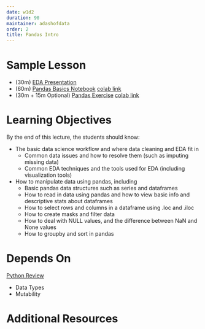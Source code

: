 ```yaml
---
date: w1d2
duration: 90
maintainer: adashofdata
order: 2
title: Pandas Intro
---
```


# Sample Lesson

* (30m) [EDA Presentation](Exploratory_Data_Analysis.key)
* (60m) [Pandas Basics Notebook](Intro-to-Pandas.ipynb) [colab link](https://colab.research.google.com/github/thisismetis/dbs_ml_curriculum/blob/master/curriculum/ml_intro/Intro-to-Pandas.ipynb)
* (30m + 15m Optional) [Pandas Exercise](pandas-exercise.ipynb) [colab link](https://colab.research.google.com/github/thisismetis/dbs_ml_curriculum/blob/master/curriculum/ml_intro/pandas-exercise.ipynb)

# Learning Objectives

By the end of this lecture, the students should know:
* The basic data science workflow and where data cleaning and EDA fit in
   * Common data issues and how to resolve them (such as imputing missing data)
   * Common EDA techniques and the tools used for EDA (including visualization tools)
* How to manipulate data using pandas, including
   * Basic pandas data structures such as series and dataframes
   * How to read in data using pandas and how to view basic info and descriptive stats about dataframes
   * How to select rows and columns in a dataframe using .loc and .iloc
   * How to create masks and filter data
   * How to deal with NULL values, and the difference between NaN and None values
   * How to groupby and sort in pandas

# Depends On

[Python Review](https://github.com/thisismetis/dscurriculum_gamma/tree/master/curriculum/project-01/python-review)
* Data Types
* Mutability


# Additional Resources
